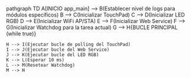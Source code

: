 pathgraph TD
    A[INICIO app_main] --> B(Establecer nivel de logs para módulos específicos)
    B --> C(Inicializar TouchPad)
    C --> D(Inicializar LED RGB)
    D --> E(Inicializar WiFi AP/STA)
    E --> F(Inicializar Web Service)
    F --> G(Inicializar Watchdog para la tarea actual)
    G --> H{BUCLE PRINCIPAL (while true)}

    H --> I(Ejecutar bucle de polling del TouchPad)
    I --> J(Ejecutar bucle del Web Service)
    J --> K(Ejecutar bucle del LED RGB)
    K --> L(Esperar 10 ms)
    L --> M(Resetear Watchdog)
    M --> H